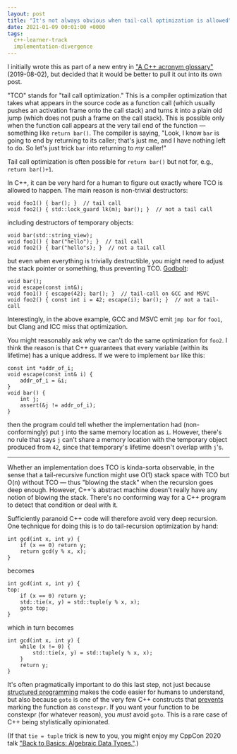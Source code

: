```yaml
---
layout: post
title: "It's not always obvious when tail-call optimization is allowed"
date: 2021-01-09 00:01:00 +0000
tags:
  c++-learner-track
  implementation-divergence
---
```


I initially wrote this as part of a new entry in
["A C++ acronym glossary"](/blog/2019/08/02/the-tough-guide-to-cpp-acronyms/) (2019-08-02),
but decided that it would be better to pull it out into its own post.

"TCO" stands for "tail call optimization."
This is a compiler optimization that takes what appears in the source code
as a function call (which usually pushes an activation frame onto the call stack) and turns
it into a plain old jump (which does not push a frame on the call stack). This is possible only
when the function call appears at the very tail end of the function — something like `return bar()`.
The compiler is saying, "Look, I know `bar` is going to end by returning to its caller; that's just
me, and I have nothing left to do. So let's just trick `bar` into returning to _my_ caller!"

Tail call optimization is often possible for `return bar()` but not for, e.g., `return bar()+1`.

In C++, it can be very hard for a human to figure out exactly where TCO is allowed to happen.
The main reason is non-trivial destructors:

    void foo1() { bar(); }  // tail call
    void foo2() { std::lock_guard lk(m); bar(); }  // not a tail call

including destructors of temporary objects:

    void bar(std::string_view);
    void foo1() { bar("hello"); }  // tail call
    void foo2() { bar("hello"s); }  // not a tail call

but even when everything is trivially destructible, you might need to adjust the stack
pointer or something, thus preventing TCO. [Godbolt](https://godbolt.org/z/vcY3v9):

    void bar();
    void escape(const int&);
    void foo1() { escape(42); bar(); }  // tail-call on GCC and MSVC
    void foo2() { const int i = 42; escape(i); bar(); }  // not a tail-call

Interestingly, in the above example, GCC and MSVC emit `jmp bar` for `foo1`, but
Clang and ICC miss that optimization.

You might reasonably ask why we can't do the
same optimization for `foo2`. I think the reason is that C++ guarantees that every
variable (within its lifetime) has a unique address.
If we were to implement `bar` like this:

    const int *addr_of_i;
    void escape(const int& i) {
        addr_of_i = &i;
    }
    void bar() {
        int j;
        assert(&j != addr_of_i);
    }

then the program could tell whether the implementation had (non-conformingly)
put `j` into the same memory location as `i`. However, there's no rule that says
`j` can't share a memory location with the temporary object produced from `42`,
since that temporary's lifetime doesn't overlap with `j`'s.

----

Whether an implementation does TCO is kinda-sorta observable, in the sense that
a tail-recursive function might use O(1) stack space with TCO but O(n) without TCO — thus
"blowing the stack" when the recursion goes deep enough. However, C++'s abstract machine
doesn't really have any notion of blowing the stack. There's no conforming way for a C++
program to detect that condition or deal with it.

Sufficiently paranoid C++ code will therefore avoid very deep recursion.
One technique for doing this is to do tail-recursion optimization by hand:

    int gcd(int x, int y) {
        if (x == 0) return y;
        return gcd(y % x, x);
    }

becomes

    int gcd(int x, int y) {
    top:
        if (x == 0) return y;
        std::tie(x, y) = std::tuple(y % x, x);
        goto top;
    }

which in turn becomes

    int gcd(int x, int y) {
        while (x != 0) {
            std::tie(x, y) = std::tuple(y % x, x);
        }
        return y;
    }

It's often pragmatically important to do this last step, not just because
[structured programming](https://en.wikipedia.org/wiki/Structured_programming)
makes the code easier for humans to understand,
but also because `goto` is one of the very few C++ constructs that
[prevents](https://stackoverflow.com/questions/45266577/why-disallow-goto-in-constexpr-functions)
marking the function as `constexpr`. If you want your function
to be constexpr (for whatever reason), you _must_ avoid `goto`.
This is a rare case of C++ being stylistically opinionated.

(If that `tie = tuple` trick is new to you, you might enjoy
my CppCon 2020 talk ["Back to Basics: Algebraic Data Types."](https://www.youtube.com/watch?v=OJzmWqCCZaM).)
